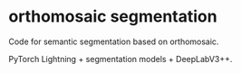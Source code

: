 # orthomosaic segmentation

Code for semantic segmentation based on orthomosaic.

PyTorch Lightning + segmentation models + DeepLabV3++.